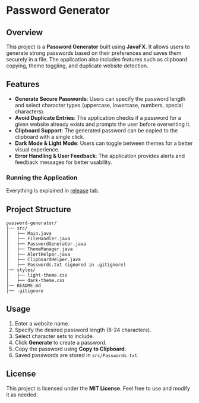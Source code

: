 # Password Generator

## Overview
This project is a **Password Generator** built using **JavaFX**. It allows users to generate strong passwords based on their preferences and saves them securely in a file. The application also includes features such as clipboard copying, theme toggling, and duplicate website detection.

## Features
- **Generate Secure Passwords**: Users can specify the password length and select character types (uppercase, lowercase, numbers, special characters).
- **Avoid Duplicate Entries**: The application checks if a password for a given website already exists and prompts the user before overwriting it.
- **Clipboard Support**: The generated password can be copied to the clipboard with a single click.
- **Dark Mode & Light Mode**: Users can toggle between themes for a better visual experience.
- **Error Handling & User Feedback**: The application provides alerts and feedback messages for better usability.

### Running the Application
Everything is explained in [release](https://github.com/Ilic02/Password_Generator/releases/tag/v1.0.0-password-generator) tab.

## Project Structure
```
password-generator/
│── src/
│   ├── Main.java
│   ├── FileHandler.java
│   ├── PasswordGenerator.java
│   ├── ThemeManager.java
│   ├── AlertHelper.java
│   ├── ClipboardHelper.java
│   ├── Passwords.txt (ignored in .gitignore)
│── styles/
│   ├── light-theme.css
│   ├── dark-theme.css
│── README.md
│── .gitignore
```

## Usage
1. Enter a website name.
2. Specify the desired password length (8-24 characters).
3. Select character sets to include.
4. Click **Generate** to create a password.
5. Copy the password using **Copy to Clipboard**.
6. Saved passwords are stored in `src/Passwords.txt`.

## License
This project is licensed under the **MIT License**. Feel free to use and modify it as needed.

